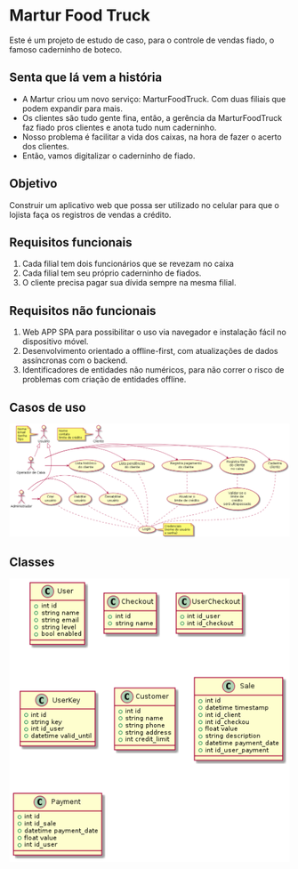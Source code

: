 # Martur Food Truck

Este é um projeto de estudo de caso, para o controle de vendas fiado, o famoso caderninho de boteco.

## Senta que lá vem a história

* A Martur criou um novo serviço: MarturFoodTruck. Com duas filiais que podem expandir para mais.
* Os clientes são tudo gente fina, então, a gerência da MarturFoodTruck faz fiado pros clientes e anota tudo num caderninho.
* Nosso problema é facilitar a vida dos caixas, na hora de fazer o acerto dos clientes.
* Então, vamos digitalizar o caderninho de fiado.

## Objetivo

Construir um aplicativo web que possa ser utilizado no celular para que o lojista faça os registros de vendas a crédito.
  
## Requisitos funcionais

1. Cada filial tem dois funcionários que se revezam no caixa
2. Cada filial tem seu próprio caderninho de fiados.
3. O cliente precisa pagar sua dívida sempre na mesma filial.

## Requisitos não funcionais

1. Web APP SPA para possibilitar o uso via navegador e instalação fácil no dispositivo móvel.
2. Desenvolvimento orientado a offline-first, com atualizações de dados assíncronas com o backend.
3. Identificadores de entidades não numéricos, para não correr o risco de problemas com criação de entidades offline.

## Casos de uso

![Casos de uso](docs/use-cases.png)

## Classes

![Classes](docs/class-diagram.png)
